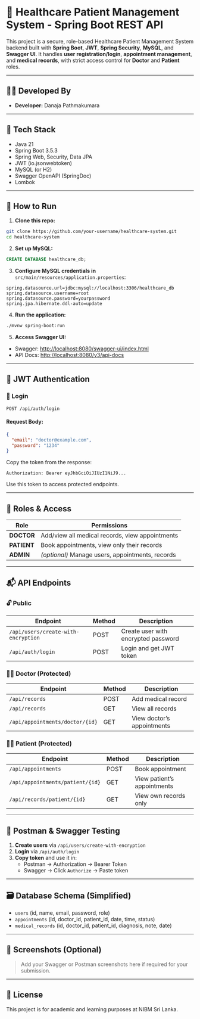 # 🏥 Healthcare Patient Management System - Spring Boot REST API

This project is a secure, role-based Healthcare Patient Management System backend built with **Spring Boot**, **JWT**, **Spring Security**, **MySQL**, and **Swagger UI**. It handles **user registration/login**, **appointment management**, and **medical records**, with strict access control for **Doctor** and **Patient** roles.

---

## 👨‍💻 Developed By

- **Developer:** Danaja Pathmakumara

---

## 🧰 Tech Stack

- Java 21
- Spring Boot 3.5.3
- Spring Web, Security, Data JPA
- JWT (io.jsonwebtoken)
- MySQL (or H2)
- Swagger OpenAPI (SpringDoc)
- Lombok

---

## 🚀 How to Run

1. **Clone this repo:**

```bash
git clone https://github.com/your-username/healthcare-system.git
cd healthcare-system
```

2. **Set up MySQL:**

```sql
CREATE DATABASE healthcare_db;
```

3. **Configure MySQL credentials in** `src/main/resources/application.properties`:

```properties
spring.datasource.url=jdbc:mysql://localhost:3306/healthcare_db
spring.datasource.username=root
spring.datasource.password=yourpassword
spring.jpa.hibernate.ddl-auto=update
```

4. **Run the application:**

```bash
./mvnw spring-boot:run
```

5. **Access Swagger UI:**

- Swagger: [http://localhost:8080/swagger-ui/index.html](http://localhost:8080/swagger-ui/index.html)
- API Docs: [http://localhost:8080/v3/api-docs](http://localhost:8080/v3/api-docs)

---

## 🔐 JWT Authentication

### 🔑 Login

```http
POST /api/auth/login
```

#### Request Body:

```json
{
  "email": "doctor@example.com",
  "password": "1234"
}
```

Copy the token from the response:

```
Authorization: Bearer eyJhbGciOiJIUzI1NiJ9...
```

Use this token to access protected endpoints.

---

## 👤 Roles & Access

| Role    | Permissions |
|---------|-------------|
| **DOCTOR**  | Add/view all medical records, view appointments |
| **PATIENT** | Book appointments, view only their records |
| **ADMIN**   | *(optional)* Manage users, appointments, records |

---

## 📬 API Endpoints

### 🔓 Public

| Endpoint | Method | Description |
|----------|--------|-------------|
| `/api/users/create-with-encryption` | POST | Create user with encrypted password |
| `/api/auth/login` | POST | Login and get JWT token |

### 👩‍⚕️ Doctor (Protected)

| Endpoint | Method | Description |
|----------|--------|-------------|
| `/api/records` | POST | Add medical record |
| `/api/records` | GET | View all records |
| `/api/appointments/doctor/{id}` | GET | View doctor’s appointments |

### 👨‍🦰 Patient (Protected)

| Endpoint | Method | Description |
|----------|--------|-------------|
| `/api/appointments` | POST | Book appointment |
| `/api/appointments/patient/{id}` | GET | View patient’s appointments |
| `/api/records/patient/{id}` | GET | View own records only |

---

## 🧪 Postman & Swagger Testing

1. **Create users** via `/api/users/create-with-encryption`
2. **Login** via `/api/auth/login`
3. **Copy token** and use it in:
   - Postman → Authorization → Bearer Token
   - Swagger → Click `Authorize` → Paste token

---

## 🗃 Database Schema (Simplified)

- `users` (id, name, email, password, role)
- `appointments` (id, doctor_id, patient_id, date, time, status)
- `medical_records` (id, doctor_id, patient_id, diagnosis, note, date)

---

## 📸 Screenshots (Optional)

> Add your Swagger or Postman screenshots here if required for your submission.

---

## 🧾 License

This project is for academic and learning purposes at NIBM Sri Lanka.
